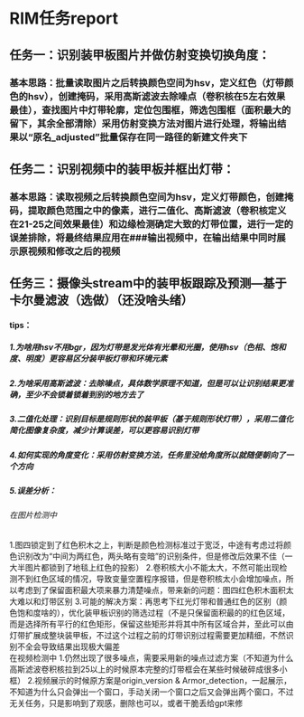 # RIM任务report
## 任务一：识别装甲板图片并做仿射变换切换角度：
### 基本思路：批量读取图片之后转换颜色空间为hsv，定义红色（灯带颜色的hsv），创建掩码，采用高斯滤波去除噪点（卷积核在5左右效果最佳），查找图片中灯带轮廓，定位包围框，筛选包围框（面积最大的留下，其余全部清除）采用仿射变换方法对图片进行处理，将输出结果以“原名_adjusted”批量保存在同一路径的新建文件夹下
## 任务二：识别视频中的装甲板并框出灯带：
### 基本思路：读取视频之后转换颜色空间为hsv，定义灯带颜色，创建掩码，提取颜色范围之中的像素，进行二值化、高斯滤波（卷积核定义在21-25之间效果最佳）和边缘检测确定大致的灯带位置，进行一定的误差排除，将最终结果应用在###输出视频中，在输出结果中同时展示原视频和修改之后的视频
## 任务三：摄像头stream中的装甲板跟踪及预测—基于卡尔曼滤波（选做）（还没啥头绪）
#### tips：
##### 1.为啥用hsv不用bgr，因为灯带是发光体有光晕和光圈，使用hsv（色相、饱和度、明度）更容易区分装甲板灯带和环境元素
##### 2.为啥采用高斯滤波：去除噪点，具体数学原理不知道，但是可以让识别结果更准确，至少不会锁着锁着到别的地方去了
##### 3.二值化处理：识别目标是规则形状的装甲板（基于规则形状灯带），采用二值化简化图像复杂度，减少计算误差，可以更容易识别灯带
##### 4.如何实现的角度变化：采用仿射变换方法，任务里没给角度所以就随便朝向了一个方向
##### 5.误差分析：
###### 在图片检测中
1.图四锁定到了红色积木之上，判断是颜色检测标准过于宽泛，中途有考虑过将颜色识别改为“中间为两红色，两头略有变暗”的识别条件，但是修改后效果不佳（一大半图片都锁到了地毯上红色的投影）
2.卷积核大小不能太大，不然可能出现检测不到红色区域的情况，导致变量空置程序报错，但是卷积核太小会增加噪点，所以考虑到了保留面积最大项来暴力清楚噪点，带来新的问题：图四红色积木面积太大难以和灯带区别
3.可能的解决方案：再思考下红光灯带和普通红色的区别（颜色饱和度啥的），优化装甲板识别的筛选过程（不是只保留面积最的的红色区域，而是选择所有平行的红色矩形，保留这些矩形并将其中所有区域合并，至此可以由灯带扩展成整块装甲板，不过这个过程之前的灯带识别过程需要更加精细，不然识别不全会导致结果出现极大偏差	
在视频检测中
1.仍然出现了很多噪点，需要采用新的噪点过滤方案（不知道为什么高斯滤波卷积核拉到25以上的时候原本完整的灯带框会在某些时候破碎成很多小框）
2.视频展示的时候原方案是origin_version & Armor_detection，一起展示，不知道为什么只会弹出一个窗口，手动关闭一个窗口之后又会弹出两个窗口，不过无关任务，只是影响到了观感，删除也可以，或者干脆丢给gpt来修
